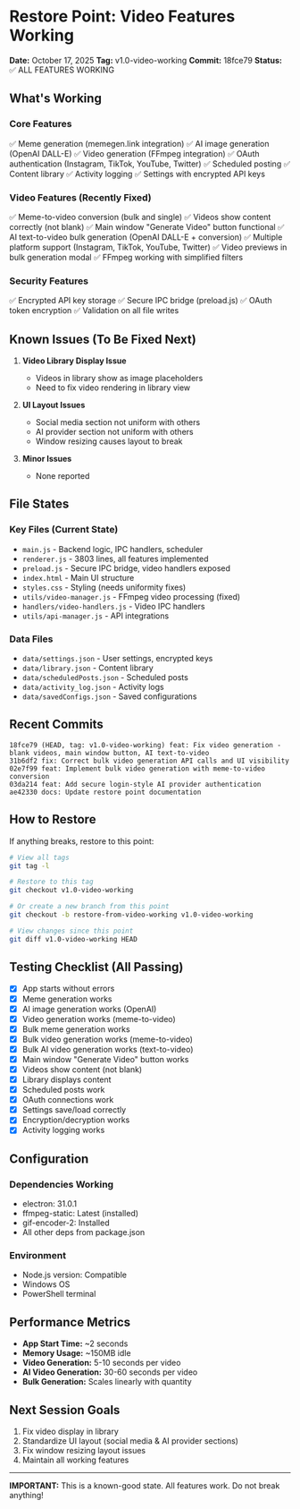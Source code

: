 # Restore Point: Video Features Working

**Date:** October 17, 2025
**Tag:** v1.0-video-working
**Commit:** 18fce79
**Status:** ✅ ALL FEATURES WORKING

## What's Working

### Core Features

✅ Meme generation (memegen.link integration)
✅ AI image generation (OpenAI DALL-E)
✅ Video generation (FFmpeg integration)
✅ OAuth authentication (Instagram, TikTok, YouTube, Twitter)
✅ Scheduled posting
✅ Content library
✅ Activity logging
✅ Settings with encrypted API keys

### Video Features (Recently Fixed)

✅ Meme-to-video conversion (bulk and single)
✅ Videos show content correctly (not blank)
✅ Main window "Generate Video" button functional
✅ AI text-to-video bulk generation (OpenAI DALL-E + conversion)
✅ Multiple platform support (Instagram, TikTok, YouTube, Twitter)
✅ Video previews in bulk generation modal
✅ FFmpeg working with simplified filters

### Security Features

✅ Encrypted API key storage
✅ Secure IPC bridge (preload.js)
✅ OAuth token encryption
✅ Validation on all file writes

## Known Issues (To Be Fixed Next)

1. **Video Library Display Issue**
   - Videos in library show as image placeholders
   - Need to fix video rendering in library view

2. **UI Layout Issues**
   - Social media section not uniform with others
   - AI provider section not uniform with others
   - Window resizing causes layout to break

3. **Minor Issues**
   - None reported

## File States

### Key Files (Current State)

- `main.js` - Backend logic, IPC handlers, scheduler
- `renderer.js` - 3803 lines, all features implemented
- `preload.js` - Secure IPC bridge, video handlers exposed
- `index.html` - Main UI structure
- `styles.css` - Styling (needs uniformity fixes)
- `utils/video-manager.js` - FFmpeg video processing (fixed)
- `handlers/video-handlers.js` - Video IPC handlers
- `utils/api-manager.js` - API integrations

### Data Files

- `data/settings.json` - User settings, encrypted keys
- `data/library.json` - Content library
- `data/scheduledPosts.json` - Scheduled posts
- `data/activity_log.json` - Activity logs
- `data/savedConfigs.json` - Saved configurations

## Recent Commits

```
18fce79 (HEAD, tag: v1.0-video-working) feat: Fix video generation - blank videos, main window button, AI text-to-video
31b6df2 fix: Correct bulk video generation API calls and UI visibility
02e7f99 feat: Implement bulk video generation with meme-to-video conversion
03da214 feat: Add secure login-style AI provider authentication
ae42330 docs: Update restore point documentation
```

## How to Restore

If anything breaks, restore to this point:

```bash
# View all tags
git tag -l

# Restore to this tag
git checkout v1.0-video-working

# Or create a new branch from this point
git checkout -b restore-from-video-working v1.0-video-working

# View changes since this point
git diff v1.0-video-working HEAD
```

## Testing Checklist (All Passing)

- [x] App starts without errors
- [x] Meme generation works
- [x] AI image generation works (OpenAI)
- [x] Video generation works (meme-to-video)
- [x] Bulk meme generation works
- [x] Bulk video generation works (meme-to-video)
- [x] Bulk AI video generation works (text-to-video)
- [x] Main window "Generate Video" button works
- [x] Videos show content (not blank)
- [x] Library displays content
- [x] Scheduled posts work
- [x] OAuth connections work
- [x] Settings save/load correctly
- [x] Encryption/decryption works
- [x] Activity logging works

## Configuration

### Dependencies Working

- electron: 31.0.1
- ffmpeg-static: Latest (installed)
- gif-encoder-2: Installed
- All other deps from package.json

### Environment

- Node.js version: Compatible
- Windows OS
- PowerShell terminal

## Performance Metrics

- **App Start Time:** ~2 seconds
- **Memory Usage:** ~150MB idle
- **Video Generation:** 5-10 seconds per video
- **AI Video Generation:** 30-60 seconds per video
- **Bulk Generation:** Scales linearly with quantity

## Next Session Goals

1. Fix video display in library
2. Standardize UI layout (social media & AI provider sections)
3. Fix window resizing layout issues
4. Maintain all working features

---

**IMPORTANT:** This is a known-good state. All features work. Do not break anything!
